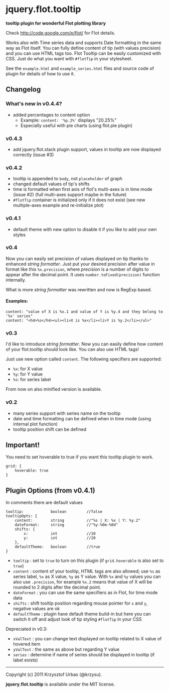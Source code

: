 # jquery.flot.tooltip #
__tooltip plugin for wonderful Flot plotting library__

Check http://code.google.com/p/flot/ for Flot details.

Works also with Time series data and supports Date formatting in the same way as Flot itself.
You can fully define content of tip (with values precision) and you can use HTML tags too.
Flot Tooltip can be easily customized with CSS. Just do what you want with `#flotTip` in your stylesheet.

See the `example.html` and `example_series.html` files and source code of plugin for details of how to use it.

## Changelog ##

### What's new in v0.4.4? ###

- added percentages to content option
  - Example: `content: '%p.2%'` displays "20.25%"
  - Especially useful with pie charts (using flot.pie plugin)

### v0.4.3 ###

-	add jquery.flot.stack plugin support, values in tooltip are now displayed correctly (issue #3)

### v0.4.2 ###

-	tooltip is appended to `body`, not `placeholder` of graph
-	changed default values of tip's shifts
-	time is formatted when first axis of flot's multi-axes is in time mode (issue #2) (full multi-axes support maybe in the future)
-	`#flotTip` container is initialized only if it does not exist (see new multiple-axes example and re-initialize plot)

### v0.4.1 ###

-	default theme with new option to disable it if you like to add your own styles

### v0.4 ###

Now you can easily set precision of values displayed on tip thanks to enhanced _string formatter_.
Just put your desired precision after value in format like this `%x.precision`, 
where _precision_ is a number of digits to appear after the decimal point. It uses `number.toFixed(precision)` function internally.

What is more _string formatter_ was rewritten and now is RegExp based.

#### Examples: ####

	content: "value of X is %x.1 and value of Y is %y.4 and they belong to '%s' series"
	content: "<h4>%s</h4><ul><li>X is %x</li><li>Y is %y.2</li></ul>"

### v0.3 ###

I'd like to introduce _string formatter_. Now you can easily define how content of your flot.tooltip should look like.
You can also use HTML tags!

Just use new option called `content`. The following specifiers are supported:

-   `%x`: for X value
-   `%y`: for Y value
-   `%s`: for series label

From now on also minified version is available.

### v0.2 ###

-   many series support with series name on the tooltip
-   date and time formatting can be defined when in time mode (using internal plot function)
-   tooltip position shift can be defined

## Important! ##

You need to set hoverable to true if you want this tooltip plugin to work.

	grid: {
		hoverable: true 
	}

## Plugin Options (from v0.4.1) ##

In comments there are default values

	tooltip: 			boolean 		//false
	tooltipOpts: {
		content:		string			//"%s | X: %x | Y: %y.2"
		dateFormat: 	string		 	//"%y-%0m-%0d"
		shifts: { 
			x: 			int				//10
			y: 			int				//20
		},
		defaultTheme:	boolean			//true
	}

	
-   `tooltip` : set to `true` to turn on this plugin (if `grid.hoverable` is also set to `true`)
-	`content` : content of your tooltip, HTML tags are also allowed; use `%s` as series label, `%x` as X value, `%y` as Y value. 
	With `%x` and `%y` values you can also use `.precision`, for example `%x.2` means that value of X will be rounded to 2 digits after the decimal point.
-   `dateFormat` : you can use the same specifiers as in Flot, for time mode data
-   `shifts` : shift tooltip position regarding mouse pointer for `x` and `y`, negative values are ok
-	`defaultTheme` : plugin have default theme build-in but here you can switch it off and adjust look of tip styling `#flotTip` in your CSS

Depreciated in v0.3:

-   `xValText` : you can change text displayed on tooltip related to X value of hovered item
-   `yValText` : the same as above but regarding Y value
-   `series` : determine if name of series should be displayed in tooltip (if label exists)
	
* * *
Copyright (c) 2011 Krzysztof Urbas (@krzysu).

__jquery.flot.tooltip__ is available under the MIT license.